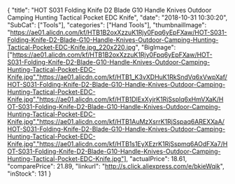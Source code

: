 {
	"title": "HOT S031 Folding Knife D2 Blade G10 Handle Knives Outdoor Camping Hunting Tactical Pocket EDC Knife",
	"date": "2018-10-31 10:30:20",
	"SubCat": ["Tools"],
	"categories": ["Hand Tools"],
	"thumbnailImage": "https://ae01.alicdn.com/kf/HTB1B2oxXzzuK1Rjy0Fpq6yEpFXaw/HOT-S031-Folding-Knife-D2-Blade-G10-Handle-Knives-Outdoor-Camping-Hunting-Tactical-Pocket-EDC-Knife.jpg_220x220.jpg",
	"BigImage": ["https://ae01.alicdn.com/kf/HTB1B2oxXzzuK1Rjy0Fpq6yEpFXaw/HOT-S031-Folding-Knife-D2-Blade-G10-Handle-Knives-Outdoor-Camping-Hunting-Tactical-Pocket-EDC-Knife.jpg","https://ae01.alicdn.com/kf/HTB1_K3vXDHuK1RkSndVq6xVwpXaf/HOT-S031-Folding-Knife-D2-Blade-G10-Handle-Knives-Outdoor-Camping-Hunting-Tactical-Pocket-EDC-Knife.jpg","https://ae01.alicdn.com/kf/HTB1DlExXyjrK1RjSsplq6xHmVXaK/HOT-S031-Folding-Knife-D2-Blade-G10-Handle-Knives-Outdoor-Camping-Hunting-Tactical-Pocket-EDC-Knife.jpg","https://ae01.alicdn.com/kf/HTB1AuMzXsrrK1RjSspaq6AREXXaA/HOT-S031-Folding-Knife-D2-Blade-G10-Handle-Knives-Outdoor-Camping-Hunting-Tactical-Pocket-EDC-Knife.jpg","https://ae01.alicdn.com/kf/HTB1s1EyXEzrK1RjSspmq6AOdFXa7/HOT-S031-Folding-Knife-D2-Blade-G10-Handle-Knives-Outdoor-Camping-Hunting-Tactical-Pocket-EDC-Knife.jpg"],
	"actualPrice": 18.61,
	"comparePrice": 21.89,
	"linkurl": "http://s.click.aliexpress.com/e/bkieWqik",
	"inStock": 131
}
